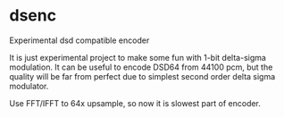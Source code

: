 # dsenc
Experimental dsd compatible encoder

It is just experimental project to make some fun with 1-bit delta-sigma modulation.
It can be useful to encode DSD64 from 44100 pcm, but the quality will be far from perfect
due to simplest second order delta sigma modulator.

Use FFT/IFFT to 64x upsample, so now it is slowest part of encoder.

